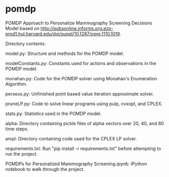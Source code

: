# pomdp
POMDP Approach to Personalize Mammography Screening Decisions
Model based on http://pubsonline.informs.org.ezp-prod1.hul.harvard.edu/doi/suppl/10.1287/opre.1110.1019.

Directory contents:

model.py: Structure and methods for the POMDP model.

modelConstants.py: Constants used for actions and observations in the POMDP model.

monahan.py: Code for the POMDP solver using Monahan's Enumeration Algorithm.

perseus.py: Unfinished point based value iteration approximate solver.

pruneLP.py: Code to solve linear programs using pulp, cvxopt, and CPLEX.

stats.py: Statistics used in the POMDP model.

alpha: Directory containing pickle files of alpha vectors over 20, 40, and 80 time steps.

ampl: Directory containing code used for the CPLEX LP solver.

requirements.txt: Run "pip install -r requirements.txt" before attempting to run the project.

POMDPs for Personalized Mammography Screening.ipynb: IPython notebook to walk through the project.